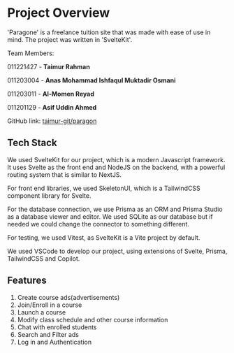 # Project Overview

'Paragone' is a freelance tuition site that was made with ease of use in mind. The project was written in 'SvelteKit'.

Team Members:

011221427 - **Taimur Rahman**

011203004 - **Anas Mohammad Ishfaqul Muktadir Osmani** 

011203011 - **Al-Momen Reyad**

011201129 - **Asif Uddin Ahmed**

GitHub link: [taimur-git/paragon](https://github.com/taimur-git/paragon)

## Tech Stack

We used SvelteKit for our project, which is a modern Javascript framework. It uses Svelte as the front end and NodeJS on the backend, with a powerful routing system that is similar to NextJS.

For front end libraries, we used SkeletonUI, which is a TailwindCSS component library for Svelte.

For the database connection, we use Prisma as an ORM and Prisma Studio as a database viewer and editor. We used SQLite as our database but if needed we could change the connector to something different.

For testing, we used Vitest, as SvelteKit is a Vite project by default.

We used VSCode to develop our project, using extensions of Svelte, Prisma, TailwindCSS and Copilot.

## Features
1. Create course ads(advertisements)
2. Join/Enroll in a course 
3. Launch a course 
4. Modify class schedule and other course information 
5. Chat with enrolled students 
6. Search and Filter ads
7. Log in and Authentication



